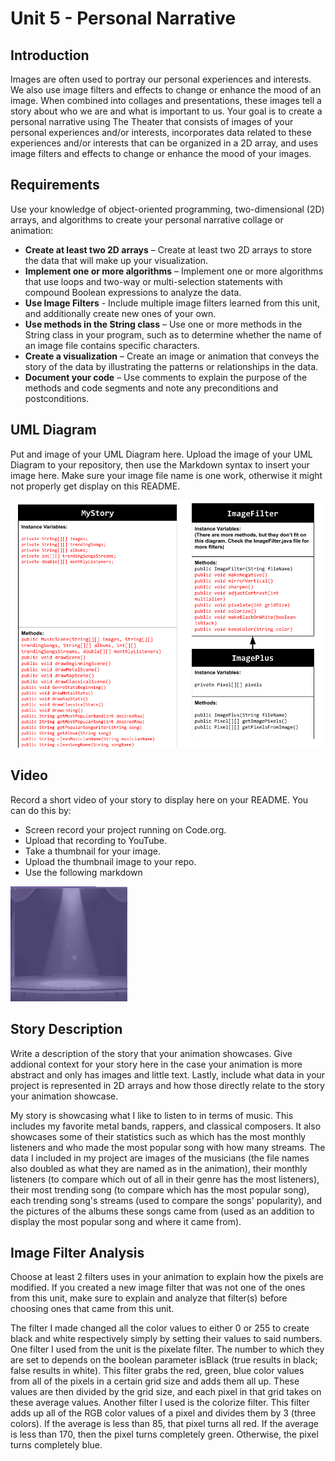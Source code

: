 # Unit 5 - Personal Narrative

## Introduction

Images are often used to portray our personal experiences and interests. We also use image filters and effects to change or enhance the mood of an image. When combined into collages and presentations, these images tell a story about who we are and what is important to us. Your goal is to create a personal narrative using The Theater that consists of images of your personal experiences and/or interests, incorporates data related to these experiences and/or interests that can be organized in a 2D array, and uses image filters and effects to change or enhance the mood of your images.

## Requirements

Use your knowledge of object-oriented programming, two-dimensional (2D) arrays, and algorithms to create your personal narrative collage or animation:

- **Create at least two 2D arrays** – Create at least two 2D arrays to store the data that will make up your visualization.
- **Implement one or more algorithms** – Implement one or more algorithms that use loops and two-way or multi-selection statements with compound Boolean expressions to analyze the data.
- **Use Image Filters** - Include multiple image filters learned from this unit, and additionally create new ones of your own.
- **Use methods in the String class** – Use one or more methods in the String class in your program, such as to determine whether the name of an image file contains specific characters.
- **Create a visualization** – Create an image or animation that conveys the story of the data by illustrating the patterns or relationships in the data.
- **Document your code** – Use comments to explain the purpose of the methods and code segments and note any preconditions and postconditions.

## UML Diagram

Put and image of your UML Diagram here. Upload the image of your UML Diagram to your repository, then use the Markdown syntax to insert your image here. Make sure your image file name is one work, otherwise it might not properly get display on this README.

![UML Diagram for my project](unit-five-UML-diagram.png)

## Video

Record a short video of your story to display here on your README. You can do this by:

- Screen record your project running on Code.org.
- Upload that recording to YouTube.
- Take a thumbnail for your image.
- Upload the thumbnail image to your repo.
- Use the following markdown

[![Thumbnail for my project](thumbnail.png)](https://docs.google.com/presentation/d/1r8NHdqT8COPKGloQ0HSJgF8TiooTsDtIFK3glZbTAck/edit?usp=sharing)

## Story Description

Write a description of the story that your animation showcases. Give addional context for your story here in the case your animation is more abstract and only has images and little text. Lastly, include what data in your project is represented in 2D arrays and how those directly relate to the story your animation showcase.

My story is showcasing what I like to listen to in terms of music. This includes my favorite metal bands, rappers, and classical composers. It also showcases some of their statistics such as which has the most monthly listeners and who made the most popular song with how many streams. The data I included in my project are images of the musicians (the file names also doubled as what they are named as in the animation), their monthly listeners (to compare which out of all in their genre has the most listeners), their most trending song (to compare which has the most popular song), each trending song's streams (used to compare the songs' popularity), and the pictures of the albums these songs came from (used as an addition to display the most popular song and where it came from).

## Image Filter Analysis

Choose at least 2 filters uses in your animation to explain how the pixels are modified. If you created a new image filter that was not one of the ones from this unit, make sure to explain and analyze that filter(s) before choosing ones that came from this unit.

The filter I made changed all the color values to either 0 or 255 to create black and white respectively simply by setting their values to said numbers. One filter I used from the unit is the pixelate filter. The number to which they are set to depends on the boolean parameter isBlack (true results in black; false results in white). This filter grabs the red, green, blue color values from all of the pixels in a certain grid size and adds them all up. These values are then divided by the grid size, and each pixel in that grid takes on these average values. Another filter I used is the colorize filter. This filter adds up all of the RGB color values of a pixel and divides them by 3 (three colors). If the average is less than 85, that pixel turns all red. If the average is less than 170, then the pixel turns completely green. Otherwise, the pixel turns completely blue.
